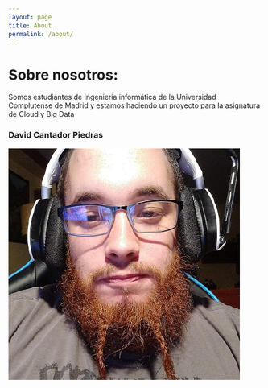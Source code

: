 ```yaml
---
layout: page
title: About
permalink: /about/
---
```

<div class="main_tittle">
<h1>Sobre nosotros:</h1>
Somos estudiantes de Ingenieria informática de la Universidad Complutense de Madrid y estamos haciendo un proyecto para la asignatura de Cloud y Big Data
</div>
<div class="persona">
    <div class ="name"> 
    <h3>David Cantador Piedras</h3>
    </div>
    <div class="photo_P">
        <img src="./_img/Rehis.jpg"></img>
    </div>

</div>